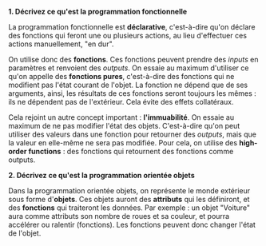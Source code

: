 **1. Décrivez ce qu'est la programmation fonctionnelle**

La programmation fonctionnelle est **déclarative**, c'est-à-dire qu'on déclare des fonctions qui feront une ou plusieurs actions, au lieu d'effectuer ces actions manuellement, "en dur". 

On utilise donc des **fonctions**. Ces fonctions peuvent prendre des *inputs* en paramètres et renvoient des *outputs*. On essaie au maximum d'utiliser ce qu'on appelle des **fonctions pures**, c'est-à-dire des fonctions qui ne modifient pas l'état courant de l'objet. La fonction ne dépend que de ses arguments, ainsi, les résultats de ces fonctions seront toujours les mêmes : ils ne dépendent pas de l'extérieur. Cela évite des effets collatéraux.

Cela rejoint un autre concept important : **l'immuabilité**. On essaie au maximum de ne pas modifier l'état des objets. C'est-à-dire qu'on peut utiliser des valeurs dans une fonction pour retourner des *outputs*, mais que la valeur en elle-même ne sera pas modifiée. Pour cela, on utilise des **high-order functions** : des fonctions qui retournent des fonctions comme outputs. 

**2. Décrivez ce qu'est la programmation orientée objets**

Dans la programmation orientée objets, on représente le monde extérieur sous forme d'**objets**. Ces objets auront des **attributs** qui les définiront, et des **fonctions** qui traiteront les données. Par exemple : un objet "Voiture" aura comme attributs son nombre de roues et sa couleur, et pourra accélérer ou ralentir (fonctions). Les fonctions peuvent donc changer l'état de l'objet. 